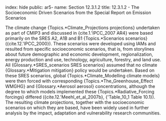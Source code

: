 index: hide
public: ar5-
name: Section 12.3.1.2
title: 12.3.1.2 - The Socioeconomic Driven Scenarios from the Special Report on Emission Scenarios

The climate change {Topics.*Climate_Projections projections} undertaken as part of CMIP3 and discussed in {cite.1.'IPCC_2007 AR4} were based primarily on the SRES A2, A1B and B1 {Topics.*Scenarios scenarios} ({cite.12.'IPCC_2000}). These scenarios were developed using IAMs and resulted from specific socioeconomic scenarios, that is, from storylines about future demographic and economic development, regionalization, energy production and use, technology, agriculture, forestry, and land use. All {Glossary.*SRES_scenarios SRES scenarios} assumed that no climate {Glossary.*Mitigation mitigation} policy would be undertaken. Based on these SRES scenarios, global {Topics.*Climate_Modelling climate models} were then forced with corresponding {Topics.*The_Greenhouse_Effect WMGHG} and {Glossary.*Aerosol aerosol} concentrations, although the degree to which models implemented these {Topics.*Radiative_Forcing forcings} differed ({cite.12.'Meehl_et_al_2007b}, {'Table_10_1 Table 10.1}). The resulting climate projections, together with the socioeconomic scenarios on which they are based, have been widely used in further analysis by the impact, adaptation and vulnerability research communities.
